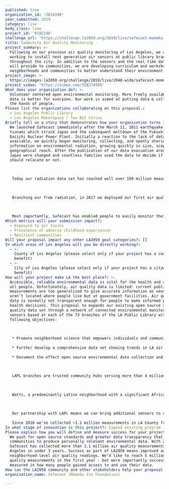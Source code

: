 ```yaml
---
published: true
organization_id: '2014190'
year_submitted: 2019
category: live
body_class: lime
project_id: '9102146'
challenge_url: 'https://challenge.la2050.org/2019/live/safecast-momoko-ito-foundation/'
title: Community Air Quality Monitoring
project_summary: >-
  Following on our previous air quality monitoring of Los Angeles, we are
  working to install next generation air sensors at public library branches
  throughout the city. In addition to the sensors and the real time data they
  will provide to communities, we are developing curriculum and workshops for
  neighborhoods and communities to better understand their environment.
project_image: >-
  https://images.la2050.org/challenge/2019/live/2048-wide/safecast-momoko-ito-foundation.jpg
project_video: 'https://vimeo.com/158274995'
What does your organization do?: >-
  Volunteer centered open environmental monitoring. More freely available open
  data is better for everyone. Our work is aimed at putting data & collection in
  the hands of people.
Please list the organizations collaborating on this proposal.:
  - Los Angeles Public Library
  - Los Angeles Makerspace / Two Bit Circus
Briefly tell us a story that demonstrates how your organization turns inspiration into impact.: >-
  We launched Safecast immediately after the March 11, 2011 earthquake and
  tsunami which struck Japan and the subsequent meltdown of the Fukushima
  Daiichi Nuclear Power Plant. Initially a reaction to the lack of data
  available, we quickly began monitoring, collecting, and openly sharing
  information on environmental radiation, growing quickly in size, scope, and
  geographical reach. After the publication of our data evacuation areas in
  Japan were changed and countless families used the data to decide if they
  should relocate or not.
   
   
   
   Today our radiation data set has reached well over 100 million measurements and is the largest ever of its kind. Safecast data is known to be of excellent quality due to its being unbiased and transparently collected by individual volunteers. Safecast radiation data has been used by individuals to make decisions around their own safety and potential radiation exposure, research scientists, governments, and even artists. In 2018 Popular Mechanics declared that "Safecast has revolutionized citizen science."
   
   
   
   Branching our from radiation, in 2017 we deployed our first air quality monitors in and around Los Angeles and have collected and published approximately 1.1 million discrete and verifiable measurements.
   
   
   
   Most importantly, Safecast has enabled people to easily monitor their own homes and environments, and to free themselves of dependence on government and other institutions for this kind of essential information. We are happy to be playing a major continuing role in the emergence of technically competent citizen efforts worldwide.
Which metrics will your submission impact?:
  - Exposure to air toxins
  - Prevalence of adverse childhood experiences
  - Resilient communities
Will your proposal impact any other LA2050 goal categories?: []
In which areas of Los Angeles will you be directly working?:
  - >-
    County of Los Angeles (please select only if your project has a countywide
    benefit)
  - >-
    City of Los Angeles (please select only if your project has a citywide
    benefit)
How will your project make LA the best place?: >-
  Accessible, reliable environmental data is vital for the health and safety of
  all people. Unfortunately, air quality data is limited: current public
  measurements are too generalized to give accurate information as sensors
  aren’t located where people live but at government facilities. Air quality
  data is normally not transparent enough for people to make informed personal
  health decisions. This proposal to expands our existing open source air
  quality data set through a network of connected environmental monitoring
  sensors based at each of the 73 branches of the LA Public Library with the
  following objectives:
   
   
   
   * Promote neighborhood science that empowers individuals and communities in their personal health decision making
   
   * Further develop a comprehensive data set showing trends in LA air quality by neighborhood
   
   * Document the effect open source environmental data collection and environmental data use has on individuals’ and communities’ abilities to access public services, interact with local governments, and positively affect an individual’s personal choices to address climate change
   
   
   
   LAPL branches are trusted community hubs serving more than 4 million Angelenos last year. LAPL’s goal is to serve all neighborhoods equally, however, poorer neighborhoods make use of library services to a much greater degree than affluent ones. LAPL reports that 32% of library patrons do not have connectivity outside of the library. 60% of the people using library-based STEAM programs serve are low income, 53% are Latinx, and 12% African American. 
   
   
   
   Watts, a predominantly Latinx neighborhood with a significant African American population, has two library branches serving two zip codes. The Mark Twain Branch is adjacent to the 110 freeway and the Alma Reaves Woods Branch is located near a park. By increasing air quality monitoring in these two locations, Watts residents will have real-time particulate matter readings at these two sites. With greater granularity we can see changing PM patterns and communicate findings immediately and directly. Safecast’s 24 hour and 30 day mapped visualizations allow residents to see how markedly air quality changes from one location to another and what emerging trends are occurring.
   
   
   
   Our partnership with LAPL means we can bring additional sensors to communities where people may not otherwise be able to afford the devices or do not have internet connections to access and use the Safecast air quality data set. Safecast will publicize real-time measurements to all library patrons and will provide data and environmental literacy modules supporting LAPL’s technology programs. These two activities will integrate the data into resident’s everyday lives.
   
   Since 2016 we’ve collected ~1.1 million measurements in LA County from 20 stationary devices. We have much yet to do in making LA the best place to LIVE. Thank you!
In what stage of innovation is this project?: Expand existing program (expanding and continuing ongoing successful projects)
Please explain how you will define and measure success for your project.: >-
  We push for open source standards and greater data transparency that enables
  communities to produce personally relevant environmental data. With 20 sensors
  Safecast has collected more than 1.1 million air quality measurements in Los
  Angeles in under 3 years. Success as part of LA2050 means improved access to
  neighborhood-level air quality readings. We’d like to reach 5 million air
  quality measurements in the first year - but more importantly success will be
  measured in how many people gained access to and use their data.
How can the LA2050 community and other stakeholders help your proposal succeed?: []
organization_name: Safecast (Momoko Ito Foundation)

---
```

